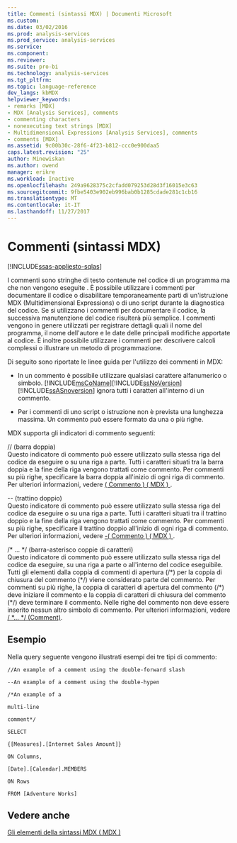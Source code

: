 ```yaml
---
title: Commenti (sintassi MDX) | Documenti Microsoft
ms.custom: 
ms.date: 03/02/2016
ms.prod: analysis-services
ms.prod_service: analysis-services
ms.service: 
ms.component: 
ms.reviewer: 
ms.suite: pro-bi
ms.technology: analysis-services
ms.tgt_pltfrm: 
ms.topic: language-reference
dev_langs: kbMDX
helpviewer_keywords:
- remarks [MDX]
- MDX [Analysis Services], comments
- commenting characters
- nonexecuting text strings [MDX]
- Multidimensional Expressions [Analysis Services], comments
- comments [MDX]
ms.assetid: 9c00b30c-28f6-4f23-b812-ccc0e900daa5
caps.latest.revision: "25"
author: Minewiskan
ms.author: owend
manager: erikre
ms.workload: Inactive
ms.openlocfilehash: 249a9628375c2cfadd079253d28d3f16015e3c63
ms.sourcegitcommit: 9fbe5403e902eb996bab0b1285cdade281c1cb16
ms.translationtype: MT
ms.contentlocale: it-IT
ms.lasthandoff: 11/27/2017
---
```

# <a name="comments-mdx-syntax"></a>Commenti (sintassi MDX)
[!INCLUDE[ssas-appliesto-sqlas](../includes/ssas-appliesto-sqlas.md)]

  I commenti sono stringhe di testo contenute nel codice di un programma ma che non vengono eseguite . È possibile utilizzare i commenti per documentare il codice o disabilitare temporaneamente parti di un'istruzione MDX (Multidimensional Expressions) o di uno script durante la diagnostica del codice. Se si utilizzano i commenti per documentare il codice, la successiva manutenzione del codice risulterà più semplice. I commenti vengono in genere utilizzati per registrare dettagli quali il nome del programma, il nome dell'autore e le date delle principali modifiche apportate al codice. È inoltre possibile utilizzare i commenti per descrivere calcoli complessi o illustrare un metodo di programmazione.  
  
 Di seguito sono riportate le linee guida per l'utilizzo dei commenti in MDX:  
  
-   In un commento è possibile utilizzare qualsiasi carattere alfanumerico o simbolo. [!INCLUDE[msCoName](../includes/msconame-md.md)][!INCLUDE[ssNoVersion](../includes/ssnoversion-md.md)] [!INCLUDE[ssASnoversion](../includes/ssasnoversion-md.md)] ignora tutti i caratteri all'interno di un commento.  
  
-   Per i commenti di uno script o istruzione non è prevista una lunghezza massima. Un commento può essere formato da una o più righe.  
  
 MDX supporta gli indicatori di commento seguenti:  
  
 // (barra doppia)  
 Questo indicatore di commento può essere utilizzato sulla stessa riga del codice da eseguire o su una riga a parte. Tutti i caratteri situati tra la barra doppia e la fine della riga vengono trattati come commento. Per commenti su più righe, specificare la barra doppia all'inizio di ogni riga di commento. Per ulteriori informazioni, vedere [&#40; Commento &#41; &#40; MDX &#41; ](../mdx/comment-mdx-double-slash.md).  
  
 -- (trattino doppio)  
 Questo indicatore di commento può essere utilizzato sulla stessa riga del codice da eseguire o su una riga a parte. Tutti i caratteri situati tra il trattino doppio e la fine della riga vengono trattati come commento. Per commenti su più righe, specificare il trattino doppio all'inizio di ogni riga di commento. Per ulteriori informazioni, vedere [-&#40; Commento &#41; &#40; MDX &#41; ](../mdx/comment-mdx-operator-reference.md).  
  
 /* ... \*/ (barra-asterisco coppie di caratteri)  
 Questo indicatore di commento può essere utilizzato sulla stessa riga del codice da eseguire, su una riga a parte o all'interno del codice eseguibile. Tutti gli elementi dalla coppia di commenti di apertura (/\*) per la coppia di chiusura del commento (\*/) viene considerato parte del commento. Per commenti su più righe, la coppia di caratteri di apertura del commento (/\*) deve iniziare il commento e la coppia di caratteri di chiusura del commento (\*/) deve terminare il commento. Nelle righe del commento non deve essere inserito nessun altro simbolo di commento. Per ulteriori informazioni, vedere [/ *... \*/ (Comment)](../mdx/comment-mdx.md).  
  
## <a name="example"></a>Esempio  
 Nella query seguente vengono illustrati esempi dei tre tipi di commento:  
  
 `//An example of a comment using the double-forward slash`  
  
 `--An example of a comment using the double-hypen`  
  
 `/*An example of a`  
  
 `multi-line`  
  
 `comment*/`  
  
 `SELECT`  
  
 `{[Measures].[Internet Sales Amount]}`  
  
 `ON Columns,`  
  
 `[Date].[Calendar].MEMBERS`  
  
 `ON Rows`  
  
 `FROM [Adventure Works]`  
  
## <a name="see-also"></a>Vedere anche  
 [Gli elementi della sintassi MDX &#40; MDX &#41;](../mdx/mdx-syntax-elements-mdx.md)  
  
  
